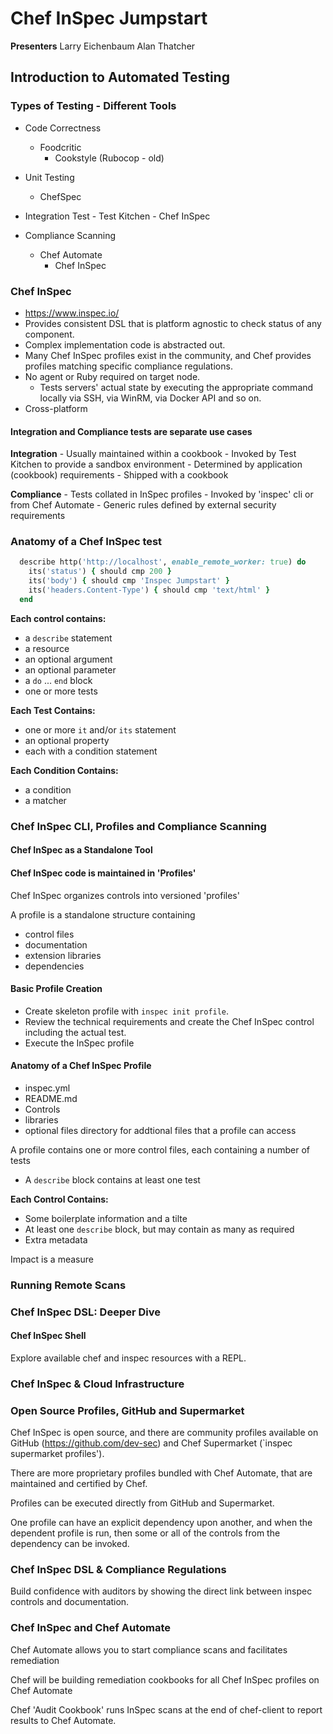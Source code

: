 Chef InSpec Jumpstart
======================

**Presenters**
Larry Eichenbaum
Alan Thatcher

Introduction to Automated Testing
-------------------------------------

### Types of Testing - Different Tools

  - Code Correctness
    - Foodcritic
		- Cookstyle (Rubocop - old)

  - Unit Testing
    - ChefSpec

  - Integration Test
		- Test Kitchen
		- Chef InSpec

  - Compliance Scanning
	  - Chef Automate
		- Chef InSpec

### Chef InSpec

  - https://www.inspec.io/
  - Provides consistent DSL that is platform agnostic to check status of any component.
  - Complex implementation code is abstracted out.
  - Many Chef InSpec profiles exist in the community, and Chef provides profiles matching specific compliance regulations.
  - No agent or Ruby required on target node.
	- Tests servers' actual state by executing the appropriate command locally via SSH, via WinRM, via Docker API and so on.
  - Cross-platform

#### Integration and Compliance tests are separate use cases

**Integration**
	- Usually maintained within a cookbook
	- Invoked by Test Kitchen to provide a sandbox environment
	- Determined by application (cookbook) requirements
	- Shipped with a cookbook

**Compliance**
	- Tests collated in InSpec profiles
	- Invoked by 'inspec' cli or from Chef Automate
	- Generic rules defined by external security requirements

### Anatomy of a Chef InSpec test

```ruby
  describe http('http://localhost', enable_remote_worker: true) do
    its('status') { should cmp 200 }
    its('body') { should cmp 'Inspec Jumpstart' }
    its('headers.Content-Type') { should cmp 'text/html' }
  end
```

**Each control contains:**
  - a `describe` statement
  - a resource
  - an optional argument
  - an optional parameter
  - a `do` ... `end` block
  - one or more tests

**Each Test Contains:**
  - one or more `it` and/or `its` statement
  - an optional property
  - each with a condition statement

**Each Condition Contains:**
  - a condition
  - a matcher

### Chef InSpec CLI, Profiles and Compliance Scanning

#### Chef InSpec as a Standalone Tool

#### Chef InSpec code is maintained in 'Profiles'

Chef InSpec organizes controls into versioned 'profiles'

A profile is a standalone structure containing
  - control files
  - documentation
  - extension libraries
  - dependencies

#### Basic Profile Creation

  - Create skeleton profile with `inspec init profile`.
  - Review the technical requirements and create the Chef InSpec control including the actual test.
  - Execute the InSpec profile

#### Anatomy of a Chef InSpec Profile

  - inspec.yml
  - README.md
  - Controls
  - libraries
  - optional files directory for addtional files that a profile can access

A profile contains one or more control files, each containing a number of tests

  - A `describe` block contains at least one test

**Each Control Contains:**
  - Some boilerplate information and a tilte
  - At least one `describe` block, but may contain as many as required
  - Extra metadata 

Impact is a measure

### Running Remote Scans

### Chef InSpec DSL: Deeper Dive

#### Chef InSpec Shell

Explore available chef and inspec resources with a REPL.

### Chef InSpec & Cloud Infrastructure

### Open Source Profiles, GitHub and Supermarket

Chef InSpec is open source, and there are community profiles available on GitHub (https://github.com/dev-sec) and Chef Supermarket (`inspec supermarket profiles').

There are more proprietary profiles bundled with Chef Automate, that are maintained and certified by Chef.

Profiles can be executed directly from GitHub and Supermarket.

One profile can have an explicit dependency upon another, and when the dependent profile is run, then some or all of the controls from the dependency can be invoked.

### Chef InSpec DSL & Compliance Regulations

Build confidence with auditors by showing the direct link between inspec controls and documentation.

### Chef InSpec and Chef Automate

Chef Automate allows you to start compliance scans and facilitates remediation

Chef will be building remediation cookbooks for all Chef InSpec profiles on Chef Automate

Chef 'Audit Cookbook' runs InSpec scans at the end of chef-client to report results to Chef Automate.
